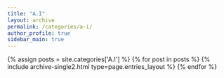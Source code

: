 ```yaml
---
title: "A.I"
layout: archive
permalink: /categories/a-i/
author_profile: true
sidebar_main: true
---
```


{% assign posts = site.categories['A.I'] %}
{% for post in posts %} {% include archive-single2.html type=page.entries_layout %} {% endfor %}